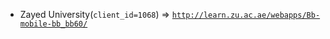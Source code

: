  - Zayed University(`client_id=1068`) => [`http://learn.zu.ac.ae/webapps/Bb-mobile-bb_bb60/`](http://learn.zu.ac.ae/webapps/Bb-mobile-bb_bb60/)
